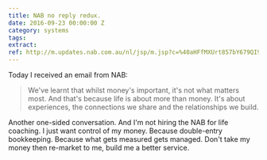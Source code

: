 ```yaml
---
title: NAB no reply redux.
date: 2016-09-23 00:00:00 Z
category: systems
tags:
extract:
ref: http://m.updates.nab.com.au/nl/jsp/m.jsp?c=%40aHFfMXUrt857bY679QI9NoEf4EhqOF1EghW1HWobFmM%3D
---
```


Today I received an email from NAB:

> We've learnt that whilst money's important, it's not what matters most. And that's because life is about more than money. It's about experiences, the connections we share and the relationships we build.

Another one-sided conversation. And I'm not hiring the NAB for life coaching. I just want control of my money. Because double-entry bookkeeping. Because what gets measured gets managed. Don't take my money then re-market to me, build me a better service.